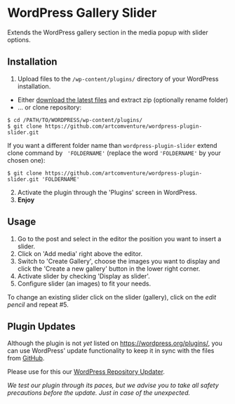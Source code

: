 # WordPress Gallery Slider

Extends the WordPress gallery section in the media popup with slider options.

## Installation

1. Upload files to the `/wp-content/plugins/` directory of your WordPress installation.
  - Either [download the latest files](https://github.com/artcomventure/wordpress-plugin-slider/archive/master.zip) and extract zip (optionally rename folder)
  - ... or clone repository:
  ```
  $ cd /PATH/TO/WORDPRESS/wp-content/plugins/
  $ git clone https://github.com/artcomventure/wordpress-plugin-slider.git
  ```
  If you want a different folder name than `wordpress-plugin-slider` extend clone command by ` 'FOLDERNAME'` (replace the word `'FOLDERNAME'` by your chosen one):
  ```
  $ git clone https://github.com/artcomventure/wordpress-plugin-slider.git 'FOLDERNAME'
  ```
2. Activate the plugin through the 'Plugins' screen in WordPress.
3. **Enjoy**

## Usage

1. Go to the post and select in the editor the position you want to insert a slider.
2. Click on 'Add media' right above the editor.
3. Switch to 'Create Gallery', choose the images you want to display and click the 'Create a new gallery' button in the lower right corner.
4. Activate slider by checking 'Display as slider'.
5. Configure slider (an images) to fit your needs.

To change an existing slider click on the slider (gallery), click on the _edit pencil_ and repeat #5.

## Plugin Updates

Although the plugin is not _yet_ listed on https://wordpress.org/plugins/, you can use WordPress' update functionality to keep it in sync with the files from [GitHub](https://github.com/artcomventure/wordpress-plugin-slider).

Please use for this our [WordPress Repository Updater](https://github.com/artcomventure/wordpress-plugin-repoUpdater).

_We test our plugin through its paces, but we advise you to take all safety precautions before the update. Just in case of the unexpected._